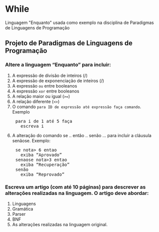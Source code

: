 While
=====

Linguagem "Enquanto" usada como exemplo na disciplina de Paradigmas de Linguagens de Programação


## Projeto de Paradigmas de Linguagens de Programação

### Altere a linguagem “Enquanto” para incluir:
1. A expressão de divisão de inteiros (/)
2. A expressão de exponenciação de inteiros (/)
3. A expressão `ou` entre booleanos
4. A expressão `xor` entre booleanos
5. A relação maior ou igual (`>=`)
6. A relação diferente (`<>`)
5. O comando `para ID de expressão até expressão faça comando`. Exemplo
<pre>
    para i de 1 até 5 faça
      escreva i
</pre>
6. A alteração do comando se .. então .. senão ... para incluir a cláusula senãose. Exemplo:
<pre>
    se nota> 6 entao
      exiba “Aprovado”
    senaose nota>3 entao
      exiba “Recuperação”
    senão
      exiba “Reprovado”
</pre>

### Escreva um artigo (com até 10 páginas) para descrever as alterações realizadas na linguagem. O artigo deve abordar:
1. Linguagens
2. Gramática
3. Parser
4. BNF
5. As alterações realizadas na linguagem original.

